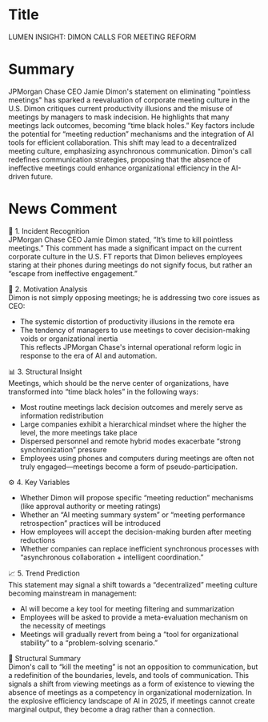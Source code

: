 # Title
LUMEN INSIGHT: DIMON CALLS FOR MEETING REFORM

# Summary
JPMorgan Chase CEO Jamie Dimon's statement on eliminating "pointless meetings" has sparked a reevaluation of corporate meeting culture in the U.S. Dimon critiques current productivity illusions and the misuse of meetings by managers to mask indecision. He highlights that many meetings lack outcomes, becoming “time black holes.” Key factors include the potential for “meeting reduction” mechanisms and the integration of AI tools for efficient collaboration. This shift may lead to a decentralized meeting culture, emphasizing asynchronous communication. Dimon's call redefines communication strategies, proposing that the absence of ineffective meetings could enhance organizational efficiency in the AI-driven future.

# News Comment
🧾 1. Incident Recognition  
JPMorgan Chase CEO Jamie Dimon stated, “It’s time to kill pointless meetings.” This comment has made a significant impact on the current corporate culture in the U.S. FT reports that Dimon believes employees staring at their phones during meetings do not signify focus, but rather an “escape from ineffective engagement.”

🔧 2. Motivation Analysis  
Dimon is not simply opposing meetings; he is addressing two core issues as CEO:  
- The systemic distortion of productivity illusions in the remote era  
- The tendency of managers to use meetings to cover decision-making voids or organizational inertia  
This reflects JPMorgan Chase's internal operational reform logic in response to the era of AI and automation.

📊 3. Structural Insight  
Meetings, which should be the nerve center of organizations, have transformed into “time black holes” in the following ways:  
- Most routine meetings lack decision outcomes and merely serve as information redistribution  
- Large companies exhibit a hierarchical mindset where the higher the level, the more meetings take place  
- Dispersed personnel and remote hybrid modes exacerbate “strong synchronization” pressure  
- Employees using phones and computers during meetings are often not truly engaged—meetings become a form of pseudo-participation.

⚙️ 4. Key Variables  
- Whether Dimon will propose specific “meeting reduction” mechanisms (like approval authority or meeting ratings)  
- Whether an “AI meeting summary system” or “meeting performance retrospection” practices will be introduced  
- How employees will accept the decision-making burden after meeting reductions  
- Whether companies can replace inefficient synchronous processes with “asynchronous collaboration + intelligent coordination.”

📈 5. Trend Prediction  
This statement may signal a shift towards a “decentralized” meeting culture becoming mainstream in management:  
- AI will become a key tool for meeting filtering and summarization  
- Employees will be asked to provide a meta-evaluation mechanism on the necessity of meetings  
- Meetings will gradually revert from being a “tool for organizational stability” to a “problem-solving scenario.”

📌 Structural Summary  
Dimon's call to “kill the meeting” is not an opposition to communication, but a redefinition of the boundaries, levels, and tools of communication. This signals a shift from viewing meetings as a form of existence to viewing the absence of meetings as a competency in organizational modernization. In the explosive efficiency landscape of AI in 2025, if meetings cannot create marginal output, they become a drag rather than a connection.
